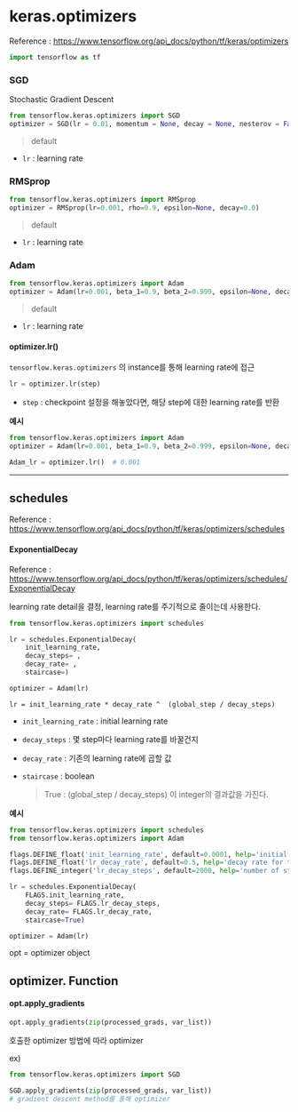 # keras.optimizers

Reference : https://www.tensorflow.org/api_docs/python/tf/keras/optimizers

```python
import tensorflow as tf
```



### SGD

Stochastic Gradient Descent

```python
from tensorflow.keras.optimizers import SGD
optimizer = SGD(lr = 0.01, momentum = None, decay = None, nesterov = False)
```

> default

- `lr` : learning rate



### RMSprop

```python
from tensorflow.keras.optimizers import RMSprop
optimizer = RMSprop(lr=0.001, rho=0.9, epsilon=None, decay=0.0)
```

> default

- `lr` : learning rate



### Adam

```python
from tensorflow.keras.optimizers import Adam
optimizer = Adam(lr=0.001, beta_1=0.9, beta_2=0.999, epsilon=None, decay=0.0, amsgrad=False)
```

> default

- `lr` : learning rate



#### optimizer.lr()

`tensorflow.keras.optimizers` 의 instance를 통해 learning rate에 접근

```python
lr = optimizer.lr(step)
```

- `step` : checkpoint 설정을 해놓았다면, 해당 step에 대한 learning rate를 반환



**예시**

```python
from tensorflow.keras.optimizers import Adam
optimizer = Adam(lr=0.001, beta_1=0.9, beta_2=0.999, epsilon=None, decay=0.0, amsgrad=False)

Adam_lr = optimizer.lr()  # 0.001
```







----



## schedules

Reference : https://www.tensorflow.org/api_docs/python/tf/keras/optimizers/schedules



#### ExponentialDecay

Reference : https://www.tensorflow.org/api_docs/python/tf/keras/optimizers/schedules/ExponentialDecay

learning rate detail을 결정, learning rate를 주기적으로 줄이는데 사용한다.

```python
from tensorflow.keras.optimizers import schedules

lr = schedules.ExponentialDecay(
    init_learning_rate,
    decay_steps= , 
    decay_rate= , 
    staircase=)

optimizer = Adam(lr)
```

```
lr = init_learning_rate * decay_rate ^  (global_step / decay_steps)
```

- `init_learning_rate` : initial learning rate

- `decay_steps` : 몇 step마다 learning rate를 바꿀건지

- `decay_rate` : 기존의 learning rate에 곱할 값

- `staircase` : boolean

  > True : (global_step / decay_steps) 이 integer의 결과값을 가진다.



**예시**

```python
from tensorflow.keras.optimizers import schedules
from tensorflow.keras.optimizers import Adam

flags.DEFINE_float('init_learning_rate', default=0.0001, help='initial learning rate')
flags.DEFINE_float('lr_decay_rate', default=0.5, help='decay rate for the learning rate')
flags.DEFINE_integer('lr_decay_steps', default=2000, help='number of steps after which the learning rate is decayed by decay rate')

lr = schedules.ExponentialDecay(
    FLAGS.init_learning_rate,
    decay_steps= FLAGS.lr_decay_steps, 
    decay_rate= FLAGS.lr_decay_rate, 
    staircase=True)

optimizer = Adam(lr)
```





opt = optimizer object

## optimizer. Function

#### opt.apply_gradients

```python
opt.apply_gradients(zip(processed_grads, var_list))
```

호출한 optimizer 방법에 따라 optimizer 



ex)

```python
from tensorflow.keras.optimizers import SGD

SGD.apply_gradients(zip(processed_grads, var_list))
# gradient descent method를 통해 optimizer 
```

